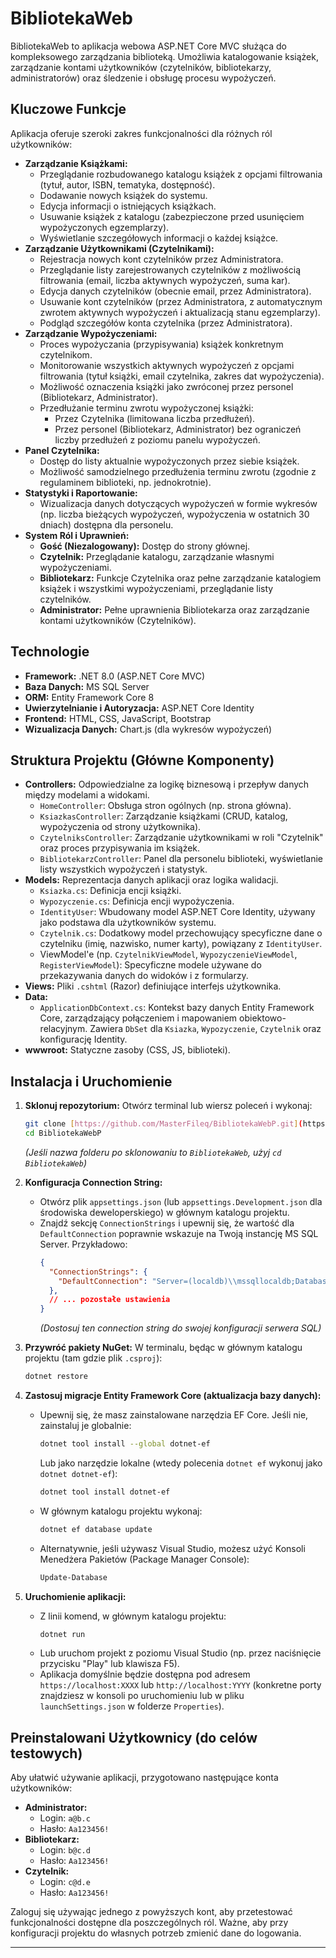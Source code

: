# BibliotekaWeb

BibliotekaWeb to aplikacja webowa ASP.NET Core MVC służąca do kompleksowego zarządzania biblioteką. Umożliwia katalogowanie książek, zarządzanie kontami użytkowników (czytelników, bibliotekarzy, administratorów) oraz śledzenie i obsługę procesu wypożyczeń.

## Kluczowe Funkcje

Aplikacja oferuje szeroki zakres funkcjonalności dla różnych ról użytkowników:

* **Zarządzanie Książkami:**
    * Przeglądanie rozbudowanego katalogu książek z opcjami filtrowania (tytuł, autor, ISBN, tematyka, dostępność).
    * Dodawanie nowych książek do systemu.
    * Edycja informacji o istniejących książkach.
    * Usuwanie książek z katalogu (zabezpieczone przed usunięciem wypożyczonych egzemplarzy).
    * Wyświetlanie szczegółowych informacji o każdej książce.
* **Zarządzanie Użytkownikami (Czytelnikami):**
    * Rejestracja nowych kont czytelników przez Administratora.
    * Przeglądanie listy zarejestrowanych czytelników z możliwością filtrowania (email, liczba aktywnych wypożyczeń, suma kar).
    * Edycja danych czytelników (obecnie email, przez Administratora).
    * Usuwanie kont czytelników (przez Administratora, z automatycznym zwrotem aktywnych wypożyczeń i aktualizacją stanu egzemplarzy).
    * Podgląd szczegółów konta czytelnika (przez Administratora).
* **Zarządzanie Wypożyczeniami:**
    * Proces wypożyczania (przypisywania) książek konkretnym czytelnikom.
    * Monitorowanie wszystkich aktywnych wypożyczeń z opcjami filtrowania (tytuł książki, email czytelnika, zakres dat wypożyczenia).
    * Możliwość oznaczenia książki jako zwróconej przez personel (Bibliotekarz, Administrator).
    * Przedłużanie terminu zwrotu wypożyczonej książki:
        * Przez Czytelnika (limitowana liczba przedłużeń).
        * Przez personel (Bibliotekarz, Administrator) bez ograniczeń liczby przedłużeń z poziomu panelu wypożyczeń.
* **Panel Czytelnika:**
    * Dostęp do listy aktualnie wypożyczonych przez siebie książek.
    * Możliwość samodzielnego przedłużenia terminu zwrotu (zgodnie z regulaminem biblioteki, np. jednokrotnie).
* **Statystyki i Raportowanie:**
    * Wizualizacja danych dotyczących wypożyczeń w formie wykresów (np. liczba bieżących wypożyczeń, wypożyczenia w ostatnich 30 dniach) dostępna dla personelu.
* **System Ról i Uprawnień:**
    * **Gość (Niezalogowany):** Dostęp do strony głównej.
    * **Czytelnik:** Przeglądanie katalogu, zarządzanie własnymi wypożyczeniami.
    * **Bibliotekarz:** Funkcje Czytelnika oraz pełne zarządzanie katalogiem książek i wszystkimi wypożyczeniami, przeglądanie listy czytelników.
    * **Administrator:** Pełne uprawnienia Bibliotekarza oraz zarządzanie kontami użytkowników (Czytelników).

## Technologie

* **Framework:** .NET 8.0 (ASP.NET Core MVC)
* **Baza Danych:** MS SQL Server
* **ORM:** Entity Framework Core 8
* **Uwierzytelnianie i Autoryzacja:** ASP.NET Core Identity
* **Frontend:** HTML, CSS, JavaScript, Bootstrap
* **Wizualizacja Danych:** Chart.js (dla wykresów wypożyczeń)

## Struktura Projektu (Główne Komponenty)

* **Controllers:** Odpowiedzialne za logikę biznesową i przepływ danych między modelami a widokami.
    * `HomeController`: Obsługa stron ogólnych (np. strona główna).
    * `KsiazkasController`: Zarządzanie książkami (CRUD, katalog, wypożyczenia od strony użytkownika).
    * `CzytelniksController`: Zarządzanie użytkownikami w roli "Czytelnik" oraz proces przypisywania im książek.
    * `BibliotekarzController`: Panel dla personelu biblioteki, wyświetlanie listy wszystkich wypożyczeń i statystyk.
* **Models:** Reprezentacja danych aplikacji oraz logika walidacji.
    * `Ksiazka.cs`: Definicja encji książki.
    * `Wypozyczenie.cs`: Definicja encji wypożyczenia.
    * `IdentityUser`: Wbudowany model ASP.NET Core Identity, używany jako podstawa dla użytkowników systemu.
    * `Czytelnik.cs`: Dodatkowy model przechowujący specyficzne dane o czytelniku (imię, nazwisko, numer karty), powiązany z `IdentityUser`.
    * ViewModel'e (np. `CzytelnikViewModel`, `WypozyczenieViewModel`, `RegisterViewModel`): Specyficzne modele używane do przekazywania danych do widoków i z formularzy.
* **Views:** Pliki `.cshtml` (Razor) definiujące interfejs użytkownika.
* **Data:**
    * `ApplicationDbContext.cs`: Kontekst bazy danych Entity Framework Core, zarządzający połączeniem i mapowaniem obiektowo-relacyjnym. Zawiera `DbSet` dla `Ksiazka`, `Wypozyczenie`, `Czytelnik` oraz konfigurację Identity.
* **wwwroot:** Statyczne zasoby (CSS, JS, biblioteki).

## Instalacja i Uruchomienie

1.  **Sklonuj repozytorium:**
    Otwórz terminal lub wiersz poleceń i wykonaj:
    ```bash
    git clone [https://github.com/MasterFileq/BibliotekaWebP.git](https://github.com/MasterFileq/BibliotekaWebP.git)
    cd BibliotekaWebP 
    ```
    *(Jeśli nazwa folderu po sklonowaniu to `BibliotekaWeb`, użyj `cd BibliotekaWeb`)*

2.  **Konfiguracja Connection String:**
    * Otwórz plik `appsettings.json` (lub `appsettings.Development.json` dla środowiska deweloperskiego) w głównym katalogu projektu.
    * Znajdź sekcję `ConnectionStrings` i upewnij się, że wartość dla `DefaultConnection` poprawnie wskazuje na Twoją instancję MS SQL Server. Przykładowo:
        ```json
        {
          "ConnectionStrings": {
            "DefaultConnection": "Server=(localdb)\\mssqllocaldb;Database=BibliotekaWebDB;Trusted_Connection=True;MultipleActiveResultSets=true"
          },
          // ... pozostałe ustawienia
        }
        ```
        *(Dostosuj ten connection string do swojej konfiguracji serwera SQL)*

3.  **Przywróć pakiety NuGet:**
    W terminalu, będąc w głównym katalogu projektu (tam gdzie plik `.csproj`):
    ```bash
    dotnet restore
    ```

4.  **Zastosuj migracje Entity Framework Core (aktualizacja bazy danych):**
    * Upewnij się, że masz zainstalowane narzędzia EF Core. Jeśli nie, zainstaluj je globalnie:
        ```bash
        dotnet tool install --global dotnet-ef
        ```
        Lub jako narzędzie lokalne (wtedy polecenia `dotnet ef` wykonuj jako `dotnet dotnet-ef`):
        ```bash
        dotnet tool install dotnet-ef
        ```
    * W głównym katalogu projektu wykonaj:
        ```bash
        dotnet ef database update
        ```
    * Alternatywnie, jeśli używasz Visual Studio, możesz użyć Konsoli Menedżera Pakietów (Package Manager Console):
        ```powershell
        Update-Database
        ```

5.  **Uruchomienie aplikacji:**
    * Z linii komend, w głównym katalogu projektu:
        ```bash
        dotnet run
        ```
    * Lub uruchom projekt z poziomu Visual Studio (np. przez naciśnięcie przycisku "Play" lub klawisza F5).
    * Aplikacja domyślnie będzie dostępna pod adresem `https://localhost:XXXX` lub `http://localhost:YYYY` (konkretne porty znajdziesz w konsoli po uruchomieniu lub w pliku `launchSettings.json` w folderze `Properties`).

## Preinstalowani Użytkownicy (do celów testowych)

Aby ułatwić używanie aplikacji, przygotowano następujące konta użytkowników:

* **Administrator:**
    * Login: `a@b.c`
    * Hasło: `Aa123456!`
* **Bibliotekarz:**
    * Login: `b@c.d`
    * Hasło: `Aa123456!`
* **Czytelnik:**
    * Login: `c@d.e`
    * Hasło: `Aa123456!`

Zaloguj się używając jednego z powyższych kont, aby przetestować funkcjonalności dostępne dla poszczególnych ról.
Ważne, aby przy konfiguracji projektu do własnych potrzeb zmienić dane do logowania.

---
